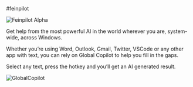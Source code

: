 #feinpilot

![Feinpilot Alpha](<img src="https://user-images.githubusercontent.com/32096531/226183602-69076b64-f4c2-4cda-8f77-781b04466ed4.png" width="200"/>)

Get help from the most powerful AI in the world wherever you are, system-wide, across Windows. 

Whether you’re using Word, Outlook, Gmail, Twitter, VSCode or any other app with text, you can rely on Global Copilot to help you fill in the gaps. 

Select any text, press the hotkey and you’ll get an AI generated result.

![GlobalCopilot](https://user-images.githubusercontent.com/32096531/226183550-4543597f-d972-4837-9e42-683bd6000c26.gif)
